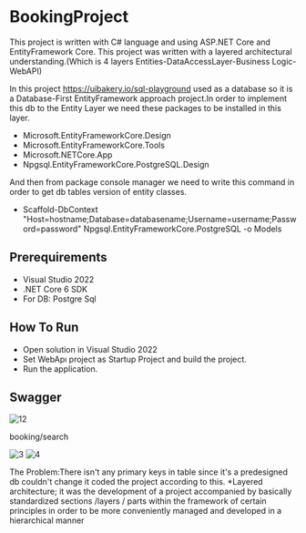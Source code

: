 # BookingProject


This project is written with C# language and using ASP.NET Core and EntityFramework Core.
This project was written with a layered architectural understanding.(Which is 4 layers Entities-DataAccessLayer-Business Logic-WebAPI)

In this project   https://uibakery.io/sql-playground used as a database so it is a Database-First EntityFramework approach project.In order to implement this db to the Entity Layer we need these packages to be installed in this layer.
* Microsoft.EntityFrameworkCore.Design
* Microsoft.EntityFrameworkCore.Tools
* Microsoft.NETCore.App
* Npgsql.EntityFrameworkCore.PostgreSQL.Design

And then from package console manager we need to write this command in order to get db tables version of entity classes.

* Scaffold-DbContext "Host=hostname;Database=databasename;Username=username;Password=password" Npgsql.EntityFrameworkCore.PostgreSQL -o Models



## Prerequirements

* Visual Studio 2022
* .NET Core 6 SDK
* For DB: Postgre Sql 

## How To Run

* Open solution in Visual Studio 2022
* Set WebApı project as Startup Project and build the project.
* Run the application.

## Swagger 
![12](https://user-images.githubusercontent.com/77547891/190441907-c532e023-9ca2-42ea-8dc3-c2c156a493e8.png)

booking/search

![3](https://user-images.githubusercontent.com/77547891/190441962-d2fa11b0-5206-4cbe-a6b6-1f56b932ecac.PNG)
![4](https://user-images.githubusercontent.com/77547891/190441967-0791ef25-3a2b-4e2e-bce5-8a670d505560.PNG)



The Problem:There isn't any primary keys in table since it's a predesigned db couldn't change it coded the project according to this.
*Layered architecture; it was the development of a project accompanied by basically standardized sections /layers / parts within the framework of certain principles in order to be more conveniently managed and developed in a hierarchical manner
